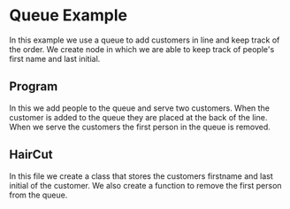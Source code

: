 # Queue Example

In this example we use a queue to add customers in line and keep track of the order. We create node in which we are able to keep track of people's first name and last initial. 

## Program
In this we add people to the queue and serve two customers. When the customer is added to the queue they are placed at the back of the line. When we serve the customers the first person in the queue is removed. 

## HairCut
In this file we create a class that stores the customers firstname and last initial of the customer. We also create a function to remove the first person from the queue. 
